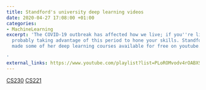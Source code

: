 ```yaml
---
title: Standford's university deep learning videos
date: 2020-04-27 17:08:00 +01:00
categories:
- MachineLearning
excerpt: 'The COVID-19 outbreak has affected how we live; if you''re like me, you''re
  probably taking advantage of this period to hone your skills. Standford University
  made some of her deep learning courses available for free on youtube.

'
external_links: https://www.youtube.com/playlist?list=PLoROMvodv4rOABXSygHTsbvUz4G_YQhOb
---
```


[CS230](https://www.youtube.com/playlist?list=PLoROMvodv4rOABXSygHTsbvUz4G_YQhOb)
[CS221](https://www.youtube.com/playlist?list=PLoROMvodv4rO1NB9TD4iUZ3qghGEGtqNX)